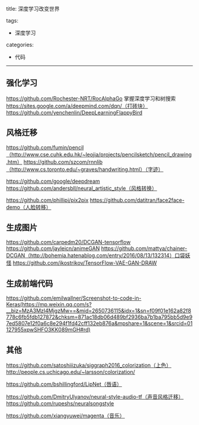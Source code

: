 title: 深度学习改变世界

tags:
- 深度学习


categories:
- 代码

------

## 强化学习
https://github.com/Rochester-NRT/RocAlphaGo
掌握深度学习和树搜索
https://sites.google.com/a/deepmind.com/dqn/（打砖块）
https://github.com/yenchenlin/DeepLearningFlappyBird

## 风格迁移
https://github.com/fumin/pencil（http://www.cse.cuhk.edu.hk/~leojia/projects/pencilsketch/pencil_drawing.htm）
https://github.com/szcom/rnnlib（http://www.cs.toronto.edu/~graves/handwriting.html）（字迹）

https://github.com/google/deepdream
https://github.com/andersbll/neural_artistic_style（风格转换）

https://github.com/phillipi/pix2pix
https://github.com/datitran/face2face-demo（人脸转移）


## 生成图片
https://github.com/carpedm20/DCGAN-tensorflow
https://github.com/jayleicn/animeGAN
https://github.com/mattya/chainer-DCGAN（http://bohemia.hatenablog.com/entry/2016/08/13/132314）口袋妖怪
https://github.com/ikostrikov/TensorFlow-VAE-GAN-DRAW

## 生成前端代码
https://github.com/emilwallner/Screenshot-to-code-in-Keras(https://mp.weixin.qq.com/s?__biz=MzA3MzI4MjgzMw==&mid=2650736115&idx=1&sn=f09f01e162a82f8778c6fb5fdb127872&chksm=871ac18db06d489bf2936ba7b1ba795bb5d9e97ed5807e12f0a6c8e294f1fd42cff132eb876a&mpshare=1&scene=1&srcid=01127955xpwSHFO3KK089mGH#rd)

## 其他
https://github.com/satoshiiizuka/siggraph2016_colorization（上色）http://people.cs.uchicago.edu/~larsson/colorization/

https://github.com/bshillingford/LipNet（唇语）


https://github.com/DmitryUlyanov/neural-style-audio-tf（声音风格迁移）https://github.com/rupeshs/neuralsongstyle

https://github.com/xiangyuwei/magenta（音乐）

